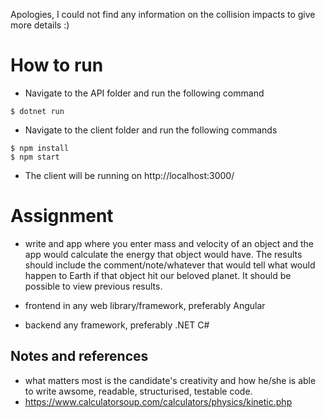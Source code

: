 Apologies, I could not find any information on the collision impacts to give more details :)

# How to run

- Navigate to the API folder and run the following command
```
$ dotnet run
```

- Navigate to the client folder and run the following commands
```
$ npm install
$ npm start
```

- The client will be running on http://localhost:3000/

# Assignment
- write and app where you enter mass and velocity of an object and the app would calculate the energy that object would have. The results should include the
comment/note/whatever that would tell what would happen to Earth if that object hit our beloved planet. It should be possible to view previous results.

- frontend in any web library/framework, preferably Angular
- backend any framework, preferably .NET C#

## Notes and references
- what matters most is the candidate's creativity and how he/she is able to write awsome, readable, structurised, testable code.
- https://www.calculatorsoup.com/calculators/physics/kinetic.php